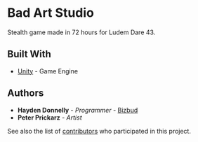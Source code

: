 # Bad Art Studio

Stealth game made in 72 hours for Ludem Dare 43.

## Built With

* [Unity](https://unity.com/) - Game Engine 

## Authors

* **Hayden Donnelly** - *Programmer* - [Bizbud](https://github.com/Bizbud)
* **Peter Prickarz** - *Artist*

See also the list of [contributors](https://github.com/Bizbud/The-Village-Sacrifice/graphs/contributors) who participated in this project.
